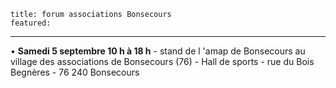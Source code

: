 	title: forum associations Bonsecours
	featured:
---

•	**Samedi 5 septembre 10 h à 18 h** - stand de l 'amap de Bonsecours au village des associations de Bonsecours (76) - Hall de sports - rue du Bois Begnères - 76 240 Bonsecours


